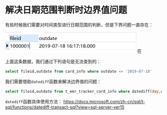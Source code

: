 # 解决日期范围判断时边界值问题

有些时候我们需要对时间类型进行日期范围的判断，但是下界问题一直存在：

![](../images/2.png)在

上面这条数据，我们通过下列语句是无法查到的：

```sql
select fileid,outdate from card_info where outdate <= '2019-07-18'
```

我们需要借助`datediff`函数来解决边界值的问题：

```sql
select fileid,outdate from t_emr_tracker_card_info where datediff(day,outdate,'2019-07-18')>=0 
```

`datediff`函数具体使用方法： https://docs.microsoft.com/zh-cn/sql/t-sql/functions/datediff-transact-sql?view=sql-server-ver15 

